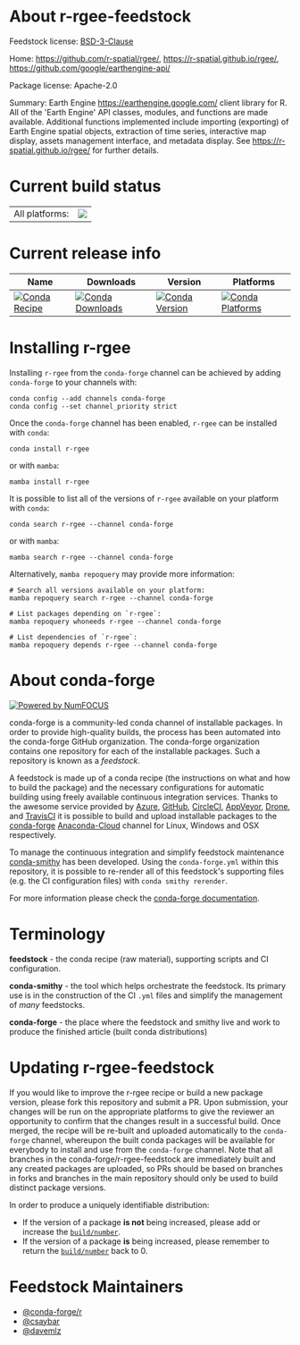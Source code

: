 About r-rgee-feedstock
======================

Feedstock license: [BSD-3-Clause](https://github.com/conda-forge/r-rgee-feedstock/blob/main/LICENSE.txt)

Home: https://github.com/r-spatial/rgee/, https://r-spatial.github.io/rgee/, https://github.com/google/earthengine-api/

Package license: Apache-2.0

Summary: Earth Engine <https://earthengine.google.com/> client library for R. All of the 'Earth Engine' API classes, modules, and functions are made available. Additional functions implemented include importing (exporting) of Earth Engine spatial objects, extraction of time series, interactive map display, assets management interface, and metadata display. See <https://r-spatial.github.io/rgee/> for further details.

Current build status
====================


<table><tr><td>All platforms:</td>
    <td>
      <a href="https://dev.azure.com/conda-forge/feedstock-builds/_build/latest?definitionId=13842&branchName=main">
        <img src="https://dev.azure.com/conda-forge/feedstock-builds/_apis/build/status/r-rgee-feedstock?branchName=main">
      </a>
    </td>
  </tr>
</table>

Current release info
====================

| Name | Downloads | Version | Platforms |
| --- | --- | --- | --- |
| [![Conda Recipe](https://img.shields.io/badge/recipe-r--rgee-green.svg)](https://anaconda.org/conda-forge/r-rgee) | [![Conda Downloads](https://img.shields.io/conda/dn/conda-forge/r-rgee.svg)](https://anaconda.org/conda-forge/r-rgee) | [![Conda Version](https://img.shields.io/conda/vn/conda-forge/r-rgee.svg)](https://anaconda.org/conda-forge/r-rgee) | [![Conda Platforms](https://img.shields.io/conda/pn/conda-forge/r-rgee.svg)](https://anaconda.org/conda-forge/r-rgee) |

Installing r-rgee
=================

Installing `r-rgee` from the `conda-forge` channel can be achieved by adding `conda-forge` to your channels with:

```
conda config --add channels conda-forge
conda config --set channel_priority strict
```

Once the `conda-forge` channel has been enabled, `r-rgee` can be installed with `conda`:

```
conda install r-rgee
```

or with `mamba`:

```
mamba install r-rgee
```

It is possible to list all of the versions of `r-rgee` available on your platform with `conda`:

```
conda search r-rgee --channel conda-forge
```

or with `mamba`:

```
mamba search r-rgee --channel conda-forge
```

Alternatively, `mamba repoquery` may provide more information:

```
# Search all versions available on your platform:
mamba repoquery search r-rgee --channel conda-forge

# List packages depending on `r-rgee`:
mamba repoquery whoneeds r-rgee --channel conda-forge

# List dependencies of `r-rgee`:
mamba repoquery depends r-rgee --channel conda-forge
```


About conda-forge
=================

[![Powered by
NumFOCUS](https://img.shields.io/badge/powered%20by-NumFOCUS-orange.svg?style=flat&colorA=E1523D&colorB=007D8A)](https://numfocus.org)

conda-forge is a community-led conda channel of installable packages.
In order to provide high-quality builds, the process has been automated into the
conda-forge GitHub organization. The conda-forge organization contains one repository
for each of the installable packages. Such a repository is known as a *feedstock*.

A feedstock is made up of a conda recipe (the instructions on what and how to build
the package) and the necessary configurations for automatic building using freely
available continuous integration services. Thanks to the awesome service provided by
[Azure](https://azure.microsoft.com/en-us/services/devops/), [GitHub](https://github.com/),
[CircleCI](https://circleci.com/), [AppVeyor](https://www.appveyor.com/),
[Drone](https://cloud.drone.io/welcome), and [TravisCI](https://travis-ci.com/)
it is possible to build and upload installable packages to the
[conda-forge](https://anaconda.org/conda-forge) [Anaconda-Cloud](https://anaconda.org/)
channel for Linux, Windows and OSX respectively.

To manage the continuous integration and simplify feedstock maintenance
[conda-smithy](https://github.com/conda-forge/conda-smithy) has been developed.
Using the ``conda-forge.yml`` within this repository, it is possible to re-render all of
this feedstock's supporting files (e.g. the CI configuration files) with ``conda smithy rerender``.

For more information please check the [conda-forge documentation](https://conda-forge.org/docs/).

Terminology
===========

**feedstock** - the conda recipe (raw material), supporting scripts and CI configuration.

**conda-smithy** - the tool which helps orchestrate the feedstock.
                   Its primary use is in the construction of the CI ``.yml`` files
                   and simplify the management of *many* feedstocks.

**conda-forge** - the place where the feedstock and smithy live and work to
                  produce the finished article (built conda distributions)


Updating r-rgee-feedstock
=========================

If you would like to improve the r-rgee recipe or build a new
package version, please fork this repository and submit a PR. Upon submission,
your changes will be run on the appropriate platforms to give the reviewer an
opportunity to confirm that the changes result in a successful build. Once
merged, the recipe will be re-built and uploaded automatically to the
`conda-forge` channel, whereupon the built conda packages will be available for
everybody to install and use from the `conda-forge` channel.
Note that all branches in the conda-forge/r-rgee-feedstock are
immediately built and any created packages are uploaded, so PRs should be based
on branches in forks and branches in the main repository should only be used to
build distinct package versions.

In order to produce a uniquely identifiable distribution:
 * If the version of a package **is not** being increased, please add or increase
   the [``build/number``](https://docs.conda.io/projects/conda-build/en/latest/resources/define-metadata.html#build-number-and-string).
 * If the version of a package **is** being increased, please remember to return
   the [``build/number``](https://docs.conda.io/projects/conda-build/en/latest/resources/define-metadata.html#build-number-and-string)
   back to 0.

Feedstock Maintainers
=====================

* [@conda-forge/r](https://github.com/conda-forge/r/)
* [@csaybar](https://github.com/csaybar/)
* [@davemlz](https://github.com/davemlz/)

